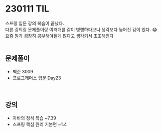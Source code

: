 # 230111 TIL
스프링 입문 강의 복습이 끝났다. <br>
다른 강의랑 문제풀이랑 여러개를 같이 병행하다보니 생각보다 늦어진 감이 있다. 😂 <br>
요즘 뭔가 굉장히 공부해야될게 많다고 생각되서 초조해진다 <br>
<br>

## 문제풀이
- 백준 3009
- 프로그래머스 입문 Day23
<br>

## 강의
- 자바의 정석 복습 ~7.39
- 스프링 핵심 원리 기본편 ~1.4
